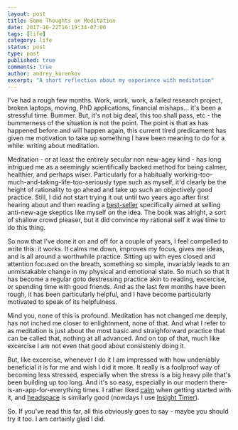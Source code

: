 ```yaml
---
layout: post
title: Some Thoughts on Meditation
date: 2017-10-22T16:19:34-07:00
tags: [life]
category: life
status: post
type: post
published: true
comments: true
author: andrey_kurenkov
excerpt: "A short reflection about my experience with meditation"
---
```

I've had a rough few months. Work, work, work, a failed research project, broken laptops, moving, PhD applications, financial mishaps... it's been a stressful time. Bummer. But, it's not big deal, this too shall pass, etc - the bummerness of the situation is not the point. The point is that as has happened before and will happen again, this current tired predicament has given me motivation to take up something I have been meaning to do for a while: writing about meditation. 

Meditation - or at least the entirely secular non new-agey kind - has long intrigued me as a seemingly scientifically backed method for being calmer, healthier, and perhaps wiser. Particularly for a habitually working-too-much-and-taking-life-too-seriously type such as myself, it'd clearly be the height of rationality to go ahead and take up such an objectively good practice. Still, I did not start trying it out until two years ago after first hearing about and then reading a [best-seller](http://www.10percenthappier.com/mindfulness-meditation-the-basics/) specifically aimed at selling anti-new-age skeptics like myself on the idea. The book was alright, a sort of shallow crowd pleaser, but it did convince my rational self it was time to do this thing.  

So now that I've done it on and off for a couple of years, I feel compelled to write this: it works. It calms me down, improves my focus, gives me ideas, and is all around a worthwhile practice. Sitting up with eyes closed and attention focused on the breath, something so simple, invariably leads to an unmistakable change in my physical and emotional state. So much so that it has become a regular goto destressing practice akin to reading, excercise, or spending time with good friends. And as the last few months have been rough, it has been particularly helpful, and I have become particularly motivated to speak of its helpfulness.

Mind you, none of this is profound. Meditation has not changed me deeply, has not inched me closer to enlightnment, none of that. And what I refer to as meditation is just about the most basic and straighforward practice that can be called that, nothing at all advanced. And on top of that, much like excercise I am not even that good about consistenly doing it.

But, like excercise, whenever I do it I am impressed with how undeniably beneficial it is for me and wish I did it more. It really is a foolproof way of becoming less stressed, especially when the stress is a big heavy pile that's been building up too long. And it's so easy, especially in our modern there-is-an-app-for-everything times. I rather liked [calm](https://www.calm.com/) when getting started with it, and [headspace](https://www.headspace.com/) is similarly good (nowdays I use [Insight Timer](https://insighttimer.com/)). 

So. If you've read this far, all this obviously goes to say - maybe you should try it too. I am certainly glad I did.
